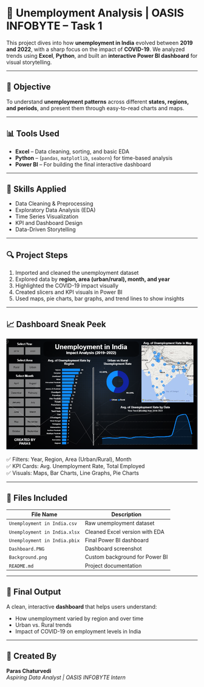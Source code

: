 # 🧠 Unemployment Analysis | OASIS INFOBYTE – Task 1

This project dives into how **unemployment in India** evolved between **2019 and 2022**, with a sharp focus on the impact of **COVID-19**. We analyzed trends using **Excel**, **Python**, and built an **interactive Power BI dashboard** for visual storytelling.

---

## 📌 Objective

To understand **unemployment patterns** across different **states, regions, and periods**, and present them through easy-to-read charts and maps.

---

## 📊 Tools Used

- **Excel** – Data cleaning, sorting, and basic EDA  
- **Python** – (`pandas`, `matplotlib`, `seaborn`) for time-based analysis  
- **Power BI** – For building the final interactive dashboard  

---

## 🧠 Skills Applied

- Data Cleaning & Preprocessing  
- Exploratory Data Analysis (EDA)  
- Time Series Visualization  
- KPI and Dashboard Design  
- Data-Driven Storytelling  

---

## 🔍 Project Steps

1. Imported and cleaned the unemployment dataset  
2. Explored data by **region, area (urban/rural), month, and year**  
3. Highlighted the COVID-19 impact visually  
4. Created slicers and KPI visuals in Power BI  
5. Used maps, pie charts, bar graphs, and trend lines to show insights  

---

## 📈 Dashboard Sneak Peek

![Dashboard](Dashboard.PNG)

✅ Filters: Year, Region, Area (Urban/Rural), Month  
✅ KPI Cards: Avg. Unemployment Rate, Total Employed  
✅ Visuals: Maps, Bar Charts, Line Graphs, Pie Charts  

---

## 📁 Files Included

| File Name | Description |
|-----------|-------------|
| `Unemployment in India.csv` | Raw unemployment dataset |
| `Unemployment in India.xlsx` | Cleaned Excel version with EDA |
| `Unemployment in India.pbix` | Final Power BI dashboard |
| `Dashboard.PNG` | Dashboard screenshot |
| `Background.png` | Custom background for Power BI |
| `README.md` | Project documentation |

---

## 🏁 Final Output

A clean, interactive **dashboard** that helps users understand:
- How unemployment varied by region and over time  
- Urban vs. Rural trends  
- Impact of COVID-19 on employment levels in India

---

## 🚀 Created By

**Paras Chaturvedi**  
*Aspiring Data Analyst | OASIS INFOBYTE Intern*
